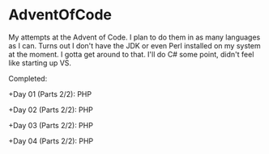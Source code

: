 # AdventOfCode
My attempts at the Advent of Code. I plan to do them in as many languages as I can. Turns out I don't have the JDK or even Perl installed on my system at the moment. I gotta get around to that. I'll do C# some point, didn't feel like starting up VS.

Completed:

+Day 01 (Parts 2/2): PHP

+Day 02 (Parts 2/2): PHP

+Day 03 (Parts 2/2): PHP

+Day 04 (Parts 2/2): PHP
